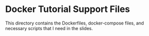 # Docker Tutorial Support Files

This directory contains the Dockerfiles, docker-compose files, and necessary scripts that I need in the slides. 